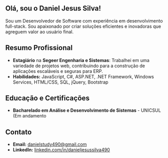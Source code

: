 ## Olá, sou o Daniel Jesus Silva!

Sou um Desenvolvedor de Software com experiência em desenvolvimento full-stack. Sou apaixonado por criar soluções eficientes e inovadoras que agreguem valor ao usuário final.

## Resumo Profissional

- **Estagiário** na **Segeer Engenharia e Sistemas**: Trabalhei em uma variedade de projetos web, contribuindo para a construção de aplicações escaláveis e seguras para ERP.
- **Habilidades:** JavaScript, C#, ASP.NET, .NET Framework, Windows Services, HTML/CSS, SQL, jQuery, Bootstrap


## Educação e Certificações

- **Bacharelado em Análise e Desenvolvimento de Sistemas** - UNICSUL (Em andamento

## Contato

- **Email:** danielstudy490@gmail.com
- **LinkedIn:** [linkedin.com/in/danieljesussilva490](https://www.linkedin.com/in/danieljesussilva490/)
